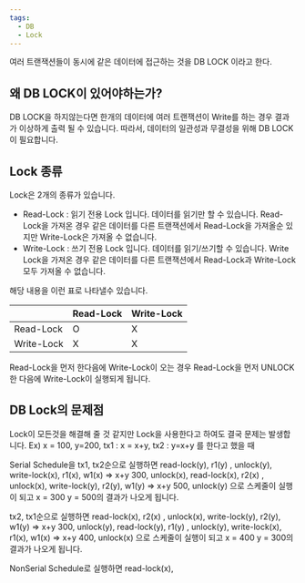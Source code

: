 ```yaml
---
tags:
  - DB
  - Lock
---
```

여러 트랜잭션들이 동시에 같은 데이터에 접근하는 것을 DB LOCK 이라고 한다.

## 왜 DB LOCK이 있어야하는가?
DB LOCK을 하지않는다면 한개의 데이터에 여러 트랜잭션이 Write를 하는 경우 결과가 이상하게 출력 될 수 있습니다.
따라서, 데이터의 일관성과 무결성을 위해 DB LOCK이 필요합니다.

## Lock 종류
Lock은 2개의 종류가 있습니다.

- Read-Lock : 읽기 전용 Lock 입니다.  데이터를 읽기만 할 수 있습니다.
  Read-Lock을 가져온 경우 같은 데이터를 다른 트랜잭션에서 Read-Lock을 가져올순 있지만 Write-Lock은 가져올 수 없습니다.
- Write-Lock : 쓰기 전용 Lock 입니다. 데이터를 읽기/쓰기할 수 있습니다.
  Write Lock을 가져온 경우 같은 데이터를 다른 트랜잭션에서 Read-Lock과 Write-Lock 모두 가져올 수 없습니다.

해당 내용을 이런 표로 나타낼수 있습니다.

|  | Read-Lock | Write-Lock |
| --- | --- | --- |
| Read-Lock | O | X |
| Write-Lock | X | X |

Read-Lock을 먼저 한다음에 Write-Lock이 오는 경우 Read-Lock을 먼저 UNLOCK 한 다음에 Write-Lock이 실행되게 됩니다.

## DB Lock의 문제점
Lock이 모든것을 해결해 줄 것 같지만 Lock을 사용한다고 하여도 결국 문제는 발생합니다.
Ex) x = 100, y=200, tx1 : x = x+y, tx2 : y=x+y 를 한다고 했을 때

Serial Schedule을 tx1, tx2순으로 실행하면
read-lock(y), r1(y) , unlock(y), write-lock(x), r1(x), w1(x) => x+y 300, unlock(x),
read-lock(x), r2(x) , unlock(x), write-lock(y), r2(y), w1(y) => x+y 500, unlock(y)
으로 스케줄이 실행이 되고
x = 300 y = 500의 결과가 나오게 됩니다.

tx2, tx1순으로 실행하면
read-lock(x), r2(x) , unlock(x), write-lock(y), r2(y), w1(y) => x+y 300, unlock(y),
read-lock(y), r1(y) , unlock(y), write-lock(x), r1(x), w1(x) => x+y 400, unlock(x)
으로 스케줄이 실행이 되고
x = 400 y = 300의 결과가 나오게 됩니다.

NonSerial Schedule로 실행하면
read-lock(x), 